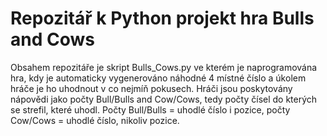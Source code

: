 # Repozitář k Python projekt hra Bulls and Cows

Obsahem repozitáře je skript Bulls_Cows.py ve kterém je naprogramována hra, kdy je automaticky vygenerováno náhodné 4 místné číslo 
a úkolem hráče je ho uhodnout v co nejmíň pokusech. Hráči jsou poskytovány nápovědi jako počty Bull/Bulls and Cow/Cows, tedy počty čísel do kterých se strefil, které uhodl. Počty Bull/Bulls = uhodlé číslo i pozice, počty Cow/Cows = uhodlé číslo, nikoliv pozice.
